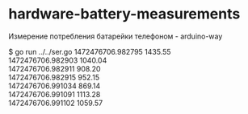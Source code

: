 # hardware-battery-measurements
Измерение потребления батарейки телефоном - arduino-way

$ go run ../../ser.go
1472476706.982795 1435.55  
1472476706.982903 1040.04  
1472476706.982911 908.20  
1472476706.982915 952.15  
1472476706.991034 869.14  
1472476706.991091 1113.28  
1472476706.991102 1059.57  
